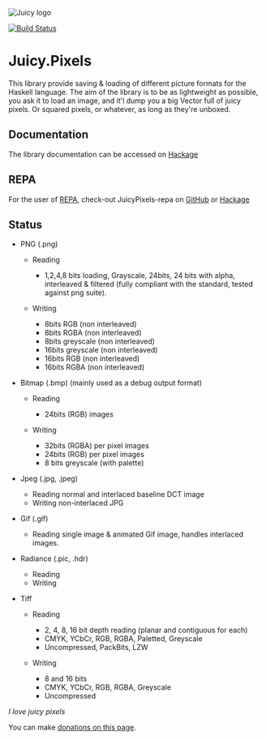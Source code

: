 ![Juicy logo](http://twinside.github.com/Juicy.Pixels/juicy.png)

[![Build Status](https://travis-ci.org/Twinside/Juicy.Pixels.png?branch=master)](https://travis-ci.org/Twinside/Juicy.Pixels)

Juicy.Pixels
============

This library provide saving & loading of different picture formats for the
Haskell language. The aim of the library is to be as lightweight as possible,
you ask it to load an image, and it'l dump you a big Vector full of juicy
pixels. Or squared pixels, or whatever, as long as they're unboxed.

Documentation
-------------
The library documentation can be accessed on [Hackage](http://hackage.haskell.org/package/JuicyPixels)

REPA
----
For the user of
[REPA](http://www.haskell.org/haskellwiki/Numeric_Haskell:_A_Repa_Tutorial),
check-out JuicyPixels-repa on
[GitHub](https://github.com/TomMD/JuicyPixels-repa) or
[Hackage](http://hackage.haskell.org/package/JuicyPixels-repa)

Status
------

 - PNG    (.png) 
    * Reading 
        - 1,2,4,8 bits loading, Grayscale, 24bits, 24 bits with alpha,
          interleaved & filtered (fully compliant with the standard,
          tested against png suite).

    * Writing
        - 8bits RGB (non interleaved)
        - 8bits RGBA (non interleaved)
        - 8bits greyscale (non interleaved)
        - 16bits greyscale (non interleaved)
        - 16bits RGB (non interleaved)
        - 16bits RGBA (non interleaved)

 - Bitmap (.bmp) (mainly used as a debug output format)
    * Reading
        - 24bits (RGB) images

    * Writing
        - 32bits (RGBA) per pixel images
        - 24bits (RGB) per pixel images
        - 8 bits greyscale (with palette)

 - Jpeg   (.jpg, .jpeg) 
    * Reading normal and interlaced baseline DCT image
    * Writing non-interlaced JPG

 - Gif (.gif)
    * Reading single image & animated Gif image, handles interlaced images.

 - Radiance (.pic, .hdr)
    * Reading
    * Writing

 - Tiff
    * Reading
        - 2, 4, 8, 16 bit depth reading (planar and contiguous for each)
        - CMYK, YCbCr, RGB, RGBA, Paletted, Greyscale
        - Uncompressed, PackBits, LZW

    * Writing
        - 8 and 16 bits
        - CMYK, YCbCr, RGB, RGBA, Greyscale
        - Uncompressed

_I love juicy pixels_

You can make [donations on this page](http://twinside.github.com/Juicy.Pixels/).

